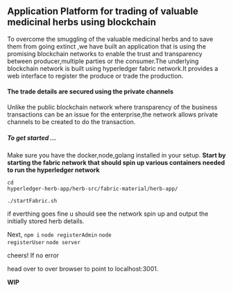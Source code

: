 <h2>Application Platform for trading of valuable medicinal herbs using blockchain</h2>

To overcome the smuggling of the valuable medicinal herbs and to save them from going extinct ,we have built an application that is using
the promising blockchain networks to enable the trust and transparency between producer,multiple parties or the consumer.The underlying 
blockchain network is built using hyperledger fabric network.It provides a web interface to register the produce or trade the production.


<h4> The trade details are secured using the private channels </h4>
Unlike the public blockchain network where transparency of the business transactions can be an issue for the enterprise,the network allows
private channels to be created to do the transaction.


<h5>To get started ...</h5>
Make sure you have the docker,node,golang installed in your setup.
<strong>Start by starting the fabric network that should spin up various containers needed to run the hyperledger network</strong>

<code>cd hyperledger-herb-app/herb-src/fabric-material/herb-app/</code>

<code>./startFabric.sh</code>

if everthing goes fine u should see the network spin up and output the initially stored herb details.

Next,
<code>npm i</code>
<code>node registerAdmin</code>
<code>node registerUser</code>
<code>node server</code>

cheers! If no error

head over to over browser to point to localhost:3001.

<strong>WIP</strong>
